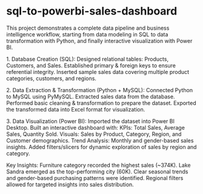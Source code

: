 # sql-to-powerbi-sales-dashboard
This project demonstrates a complete data pipeline and business intelligence workflow, starting from data modeling in SQL to data transformation with Python, and finally interactive visualization with Power BI.

1️. Database Creation (SQL):
Designed relational tables: Products, Customers, and Sales.
Established primary & foreign keys to ensure referential integrity.
Inserted sample sales data covering multiple product categories, customers, and regions.

2️. Data Extraction & Transformation (Python + MySQL):
Connected Python to MySQL using PyMySQL.
Extracted sales data from the database.
Performed basic cleaning & transformation to prepare the dataset.
Exported the transformed data into Excel format for visualization.

3️. Data Visualization (Power BI):
Imported the dataset into Power BI Desktop.
Built an interactive dashboard with:
KPIs: Total Sales, Average Sales, Quantity Sold.
Visuals: Sales by Product, Category, Region, and Customer demographics.
Trend Analysis: Monthly and gender-based sales insights.
Added filters/slicers for dynamic exploration of sales by region and category.

Key Insights:
Furniture category recorded the highest sales (~374K).
Lake Sandra emerged as the top-performing city (60K).
Clear seasonal trends and gender-based purchasing patterns were identified.
Regional filters allowed for targeted insights into sales distribution.
